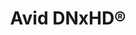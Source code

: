 ---
# If MB is 1, data rates will be treated as they are, meagbytes per seconds, for all calculations. If you set it to 8, it means the data is in megabits per second, and it will be divided by 8 in the selector.
title: Avid DNxHD® 
name: DNxHD
bitrate: constant
MB: 1
Resolutions:
  FHD:
    Res: 1920 x 1080
    Codec:
      DNxHD 440x:
        60:
          Data: 55
          Bits: "10"
          Chroma: "4:2:2"
        59.94:
          Data: 55
          Bits: "10"
          Chroma: "4:2:2"
        29.97:
          Data: 55
          Bits: "10"
          Chroma: "4:4:4"
      DNxHD 440:
        60:
          Data: 55
          Bits: "8"
          Chroma: "4:2:2"
        59.94:
          Data: 55
          Bits: "8"
          Chroma: "4:2:2"
      DNxHD 290:
        60:
          Data: 36.375
          Bits: "8"
          Chroma: "4:2:2"
        59.94:
          Data: 36.375
          Bits: "8"
          Chroma: "4:2:2"
      DNxHD 90:
        60:
          Data: 11.25
          Bits: "8"
          Chroma: "4:2:2"
        59.94:
          Data: 11.25
          Bits: "8"
          Chroma: "4:2:2"
      DNxHD 365x:
        50:
          Data: 45.875
          Bits: "10"
          Chroma: "4:2:2"
        25:
          Data: 4.5
          Bits: "10"
          Chroma: "4:2:2"
      DNxHD 365:
        50:
          Data: 45.875
          Bits: "8"
          Chroma: "4:2:2"
      DNxHD 240:
        50:
          Data: 30.25
          Bits: "8"
          Chroma: "4:2:2"
      DNxHD 75:
        50:
          Data: 9.375
          Bits: "8"
          Chroma: "4:2:2"
      DNxHD 220x:
        29.97:
          Data: 27.5
          Bits: "10"
          Chroma: "4:2:2"
      DNxHD 220:
        29.97:
          Data: 27.5
          Bits: "8"
          Chroma: "4:2:2"
      DNxHD 145:
        29.97:
          Data: 18.125
          Bits: "8"
          Chroma: "4:2:2"
      DNxHD 100:
        29.97:
          Data: 12.5
          Bits: "8"
          Chroma: "4:2:2"
      DNxHD 185x:
        25:
          Data: 23
          Bits: "10"
          Chroma: "4:2:2"
      DNxHD 185:
        25:
          Data: 23
          Bits: "8"
          Chroma: "4:2:2"
      DNxHD 120:
        25:
          Data: 15.125
          Bits: "8"
          Chroma: "4:2:2"
      DNxHD 85:
        25:
          Data: 10.5
          Bits: "8"
          Chroma: "4:2:2"
      DNxHD 350x:
        24:
          Data: 44
          Bits: "10"
          Chroma: "4:4:4"
        23.976:
          Data: 44
          Bits: "10"
          Chroma: "4:4:4"
      DNxHD 175x:
        24:
          Data: 22
          Bits: "10"
          Chroma: "4:2:2"
      DNxHD 175:
        24:
          Data: 22
          Bits: "8"
          Chroma: "4:2:2"
      DNxHD 115:
        24:
          Data: 14.5
          Bits: "8"
          Chroma: "4:2:2"
      DNxHD 80:
        24:
          Data: 10
          Bits: "8"
          Chroma: "4:2:2"
      DNxHD 36:
        24:
          Data: 4.5
          Bits: "8"
          Chroma: "4:2:2"
      DNxHD 45:
        29.97:
          Data: 5.625
          Bits: "8"
          Chroma: "4:2:2"
  HD:
    Res: 1280 x 720
    Codec:
      DNxHD 220x:
        59.94:
          Data: 27.5
          Bits: "10"
          Chroma: "4:2:2"
        29.97:
          Data: 27.5
          Bits: "10"
          Chroma: "4:2:2"
      DNxHD 220:
        59.94:
          Data: 27.5
          Bits: "8"
          Chroma: "4:2:2"
        29.97:
          Data: 27.5
          Bits: "8"
          Chroma: "4:2:2"
      DNxHD 145:
        59.94:
          Data: 18.125
          Bits: "8"
          Chroma: "4:2:2"
        29.97:
          Data: 18.125
          Bits: "8"
          Chroma: "4:2:2"
      DNxHD 100:
        59.94:
          Data: 12.5
          Bits: "8"
          Chroma: "4:2:2"
        29.97:
          Data: 12.5
          Bits: "8"
          Chroma: "4:2:2"
      DNxHD 175x:
        50:
          Data: 21.875
          Bits: "10"
          Chroma: "4:2:2"
      DNxHD 175:
        50:
          Data: 21.875
          Bits: "8"
          Chroma: "4:2:2"
      DNxHD 115:
        50:
          Data: 14.375
          Bits: "8"
          Chroma: "4:2:2"
        29.97:
          Data: 14.375
          Bits: "8"
          Chroma: "4:2:2"
      DNxHD 85:
        50:
          Data: 10.625
          Bits: "8"
          Chroma: "4:2:2"
        29.97:
          Data: 10.625
          Bits: "8"
          Chroma: "4:2:2"
      DNxHD 110x:
        29.97:
          Data: 13.75
          Bits: "10"
          Chroma: "4:2:2"
      DNxHD 110:
        29.97:
          Data: 13.75
          Bits: "8"
          Chroma: "4:2:2"
      DNxHD 75:
        29.97:
          Data: 9
          Bits: "8"
          Chroma: "4:2:2"
      DNxHD 50:
        29.97:
          Data: 6.375
          Bits: "8"
          Chroma: "4:2:2"
        23.976:
          Data: 5.125
          Bits: "8"
          Chroma: "4:2:2"
      DNxHD 90x:
        25:
          Data: 11.5
          Bits: "10"
          Chroma: "4:2:2"
      DNxHD 90:
        25:
          Data: 11.5
          Bits: "8"
          Chroma: "4:2:2"
      DNxHD 60:
        25:
          Data: 7.5
          Bits: "8"
          Chroma: "4:2:2"
        23.976:
          Data: 7.25
          Bits: "8"
          Chroma: "4:2:2"
      DNxHD 45:
        25:
          Data: 5.375
          Bits: "8"
          Chroma: "4:2:2"
        23.976:
          Data: 5.375
          Bits: "8"
          Chroma: "4:2:2"
---